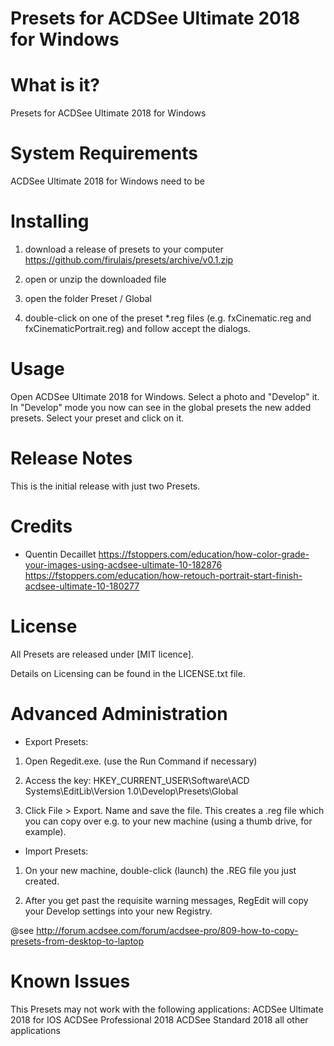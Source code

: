 # Presets for ACDSee Ultimate 2018 for Windows

# What is it?
Presets for ACDSee Ultimate 2018 for Windows

# System Requirements
ACDSee Ultimate 2018 for Windows need to be

# Installing
1. download a release of presets to your computer
https://github.com/firulais/presets/archive/v0.1.zip

2. open or unzip the downloaded file

3. open the folder Preset / Global

4. double-click on one of the preset *.reg files 
(e.g. fxCinematic.reg and fxCinematicPortrait.reg)
and follow accept the dialogs.

# Usage
Open ACDSee Ultimate 2018 for Windows.
Select a photo and "Develop" it.
In "Develop" mode you now can see in the global presets the new added presets.
Select your preset and click on it.

# Release Notes
This is the initial release with just two Presets.

# Credits
* Quentin Decaillet
https://fstoppers.com/education/how-color-grade-your-images-using-acdsee-ultimate-10-182876
https://fstoppers.com/education/how-retouch-portrait-start-finish-acdsee-ultimate-10-180277

# License
All Presets are released under [MIT licence].

Details on Licensing can be found in the LICENSE.txt file.

# Advanced Administration

* Export Presets:
1. Open Regedit.exe.
(use the Run Command if necessary)

2. Access the key:
HKEY_CURRENT_USER\Software\ACD Systems\EditLib\Version 1.0\Develop\Presets\Global

3. Click File > Export. Name and save the file.
This creates a .reg file which you can copy over e.g. to your new machine (using a thumb drive, for example).

* Import Presets:
1. On your new machine, double-click (launch) the .REG file you just created.

2. After you get past the requisite warning messages, RegEdit will copy your Develop settings into your new Registry.

@see
http://forum.acdsee.com/forum/acdsee-pro/809-how-to-copy-presets-from-desktop-to-laptop

# Known Issues
This Presets may not work with the following applications:
ACDSee Ultimate 2018 for IOS
ACDSee Professional 2018
ACDSee Standard 2018
all other applications
